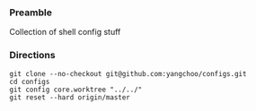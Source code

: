 ### Preamble
Collection of shell config stuff

### Directions
```
git clone --no-checkout git@github.com:yangchoo/configs.git
cd configs
git config core.worktree "../../"
git reset --hard origin/master
```
